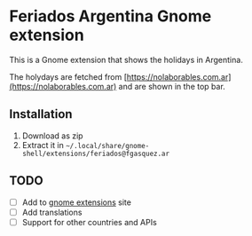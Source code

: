 # Feriados Argentina Gnome extension

This is a Gnome extension that shows the holidays in Argentina.

The holydays are fetched from [https://nolaborables.com.ar](https://nolaborables.com.ar) and are shown in the top bar.

## Installation

1. Download as zip 
2. Extract it in `~/.local/share/gnome-shell/extensions/feriados@fgasquez.ar`

## TODO
- [ ] Add to [gnome extensions](https://extensions.gnome.org/) site
- [ ] Add translations
- [ ] Support for other countries and APIs